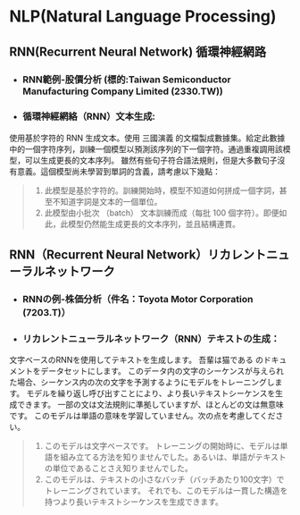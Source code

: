 # NLP(Natural Language Processing)
## RNN(Recurrent Neural Network) 循環神經網路
* ### RNN範例-股價分析 (標的:Taiwan Semiconductor Manufacturing Company Limited (2330.TW))
* ### 循環神經網絡（RNN）文本生成:
使用基於字符的 RNN 生成文本。使用 三國演義 的文檔製成數據集。給定此數據中的一個字符序列，訓練一個模型以預測該序列的下一個字符。通過重複調用該模型，可以生成更長的文本序列。
雖然有些句子符合語法規則，但是大多數句子沒有意義。這個模型尚未學習到單詞的含義，請考慮以下幾點：
> 1. 此模型是基於字符的。訓練開始時，模型不知道如何拼成一個字詞，甚至不知道字詞是文本的一個單位。
> 2. 此模型由小批次 （batch） 文本訓練而成（每批 100 個字符）。即便如此，此模型仍然能生成更長的文本序列，並且結構連貫。

## RNN（Recurrent Neural Network）リカレントニューラルネットワーク
* ### RNNの例-株価分析（件名：Toyota Motor Corporation (7203.T)）
* ### リカレントニューラルネットワーク（RNN）テキストの生成：
文字ベースのRNNを使用してテキストを生成します。 吾輩は猫である のドキュメントをデータセットにします。 このデータ内の文字のシーケンスが与えられた場合、シーケンス内の次の文字を予測するようにモデルをトレーニングします。 モデルを繰り返し呼び出すことにより、より長いテキストシーケンスを生成できます。
一部の文は文法規則に準拠していますが、ほとんどの文は無意味です。 このモデルは単語の意味を学習していません。次の点を考慮してください。
> 1. このモデルは文字ベースです。 トレーニングの開始時に、モデルは単語を組み立てる方法を知りませんでした。あるいは、単語がテキストの単位であることさえ知りませんでした。
> 2. このモデルは、テキストの小さなバッチ（バッチあたり100文字）でトレーニングされています。 それでも、このモデルは一貫した構造を持つより長いテキストシーケンスを生成できます。

